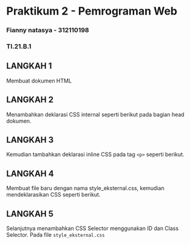 # Praktikum 2 - Pemrograman Web
### Fianny natasya - 312110198
### TI.21.B.1

## LANGKAH 1
Membuat dokumen HTML

## LANGKAH 2
Menambahkan deklarasi CSS internal seperti berikut pada bagian head dokumen. 

## LANGKAH 3
Kemudian tambahkan deklarasi inline CSS pada tag `<p>` seperti berikut.

## LANGKAH 4
Membuat file baru dengan nama style_eksternal.css, kemudian mendeklarasikan CSS seperti berikut.

## LANGKAH 5
Selanjutnya menambahkan CSS Selector menggunakan ID dan Class Selector. Pada file `style_eksternal.css`
